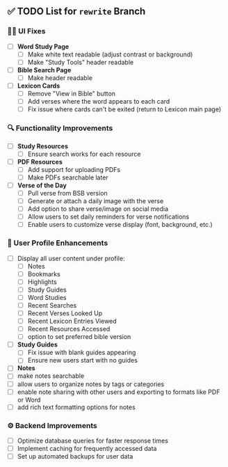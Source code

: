 
## ✅ TODO List for `rewrite` Branch

### 🧑‍🎨 UI Fixes
- [ ] **Word Study Page**
  - [ ] Make white text readable (adjust contrast or background)
  - [ ] Make "Study Tools" header readable
- [ ] **Bible Search Page**
  - [ ] Make header readable
- [ ] **Lexicon Cards**
  - [ ] Remove "View in Bible" button
  - [ ] Add verses where the word appears to each card
  - [ ] Fix issue where cards can't be exited (return to Lexicon main page)

### 🔍 Functionality Improvements
- [ ] **Study Resources**
  - [ ] Ensure search works for each resource
- [ ] **PDF Resources**
  - [ ] Add support for uploading PDFs
  - [ ] Make PDFs searchable later
- [ ] **Verse of the Day**
  - [ ] Pull verse from BSB version
  - [ ] Generate or attach a daily image with the verse
  - [ ] Add option to share verse/image on social media
  - [ ] Allow users to set daily reminders for verse notifications
  - [ ] Enable users to customize verse display (font, background, etc.)

### 👤 User Profile Enhancements
- [ ] Display all user content under profile:
  - [ ] Notes
  - [ ] Bookmarks
  - [ ] Highlights
  - [ ] Study Guides
  - [ ] Word Studies
  - [ ] Recent Searches
  - [ ] Recent Verses Looked Up
  - [ ] Recent Lexicon Entries Viewed
  - [ ] Recent Resources Accessed
  - [ ] option to set preferred bible version
- [ ] **Study Guides**
  - [ ] Fix issue with blank guides appearing
  - [ ] Ensure new users start with no guides
- [ ] **Notes**
 - [ ] make notes searchable
 - [ ] allow users to organize notes by tags or categories
 - [ ] enable note sharing with other users and exporting to formats like PDF or Word
  - [ ] add rich text formatting options for notes

### ⚙️ Backend Improvements
- [ ] Optimize database queries for faster response times
- [ ] Implement caching for frequently accessed data
- [ ] Set up automated backups for user data